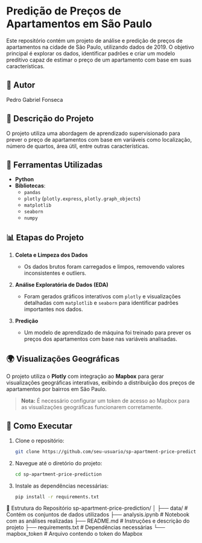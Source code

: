# Predição de Preços de Apartamentos em São Paulo

Este repositório contém um projeto de análise e predição de preços de apartamentos na cidade de São Paulo, utilizando dados de 2019. O objetivo principal é explorar os dados, identificar padrões e criar um modelo preditivo capaz de estimar o preço de um apartamento com base em suas características.

## 👤 Autor
Pedro Gabriel Fonseca

## 📄 Descrição do Projeto
O projeto utiliza uma abordagem de aprendizado supervisionado para prever o preço de apartamentos com base em variáveis como localização, número de quartos, área útil, entre outras características.

## 🔧 Ferramentas Utilizadas
- **Python**  
- **Bibliotecas**:
  - `pandas`  
  - `plotly` (`plotly.express`, `plotly.graph_objects`)  
  - `matplotlib`  
  - `seaborn`  
  - `numpy`  

## 📊 Etapas do Projeto
1. **Coleta e Limpeza dos Dados**  
   - Os dados brutos foram carregados e limpos, removendo valores inconsistentes e outliers.
   
2. **Análise Exploratória de Dados (EDA)**  
   - Foram gerados gráficos interativos com `plotly` e visualizações detalhadas com `matplotlib` e `seaborn` para identificar padrões importantes nos dados.
   
3. **Predição**  
   - Um modelo de aprendizado de máquina foi treinado para prever os preços dos apartamentos com base nas variáveis analisadas.

## 🌍 Visualizações Geográficas
O projeto utiliza o **Plotly** com integração ao **Mapbox** para gerar visualizações geográficas interativas, exibindo a distribuição dos preços de apartamentos por bairros em São Paulo.

> **Nota:** É necessário configurar um token de acesso ao Mapbox para as visualizações geográficas funcionarem corretamente.

## 🚀 Como Executar
1. Clone o repositório:
   ```bash
   git clone https://github.com/seu-usuario/sp-apartment-price-prediction.git
2. Navegue até o diretório do projeto:
    ```bash
    cd sp-apartment-price-prediction
3. Instale as dependências necessárias:
    ```bash
    pip install -r requirements.txt

📂 Estrutura do Repositório
sp-apartment-price-prediction/
│
├── data/                  # Contém os conjuntos de dados utilizados
├── analysis.ipynb         # Notebook com as análises realizadas
├── README.md              # Instruções e descrição do projeto
├── requirements.txt       # Dependências necessárias
└── mapbox_token           # Arquivo contendo o token do Mapbox


